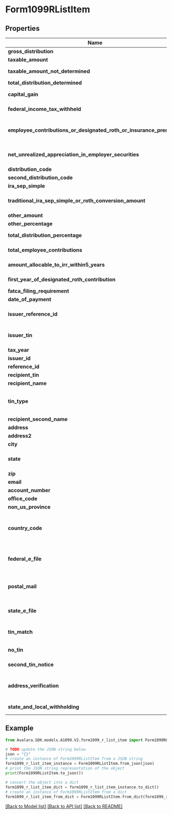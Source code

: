 # Form1099RListItem


## Properties

Name | Type | Description | Notes
------------ | ------------- | ------------- | -------------
**gross_distribution** | **float** | Gross distribution | [optional] 
**taxable_amount** | **float** | Taxable amount | [optional] 
**taxable_amount_not_determined** | **bool** | Taxable amount not determined | [optional] 
**total_distribution_determined** | **bool** | Total distribution | [optional] 
**capital_gain** | **float** | Capital gain (included in Box 2a) | [optional] 
**federal_income_tax_withheld** | **float** | Federal income tax withheld | [optional] 
**employee_contributions_or_designated_roth_or_insurance_premiums** | **float** | Employee contributions/Designated Roth contributions or insurance premiums | [optional] 
**net_unrealized_appreciation_in_employer_securities** | **float** | Net unrealized appreciation in employer&#39;s securities | [optional] 
**distribution_code** | **str** | Distribution code | [optional] 
**second_distribution_code** | **str** | Second distribution code | [optional] 
**ira_sep_simple** | **bool** | IRA/SEP/SIMPLE | [optional] 
**traditional_ira_sep_simple_or_roth_conversion_amount** | **float** | Traditional IRA/SEP/SIMPLE or Roth conversion amount | [optional] 
**other_amount** | **float** | Other amount | [optional] 
**other_percentage** | **str** | Other percentage | [optional] 
**total_distribution_percentage** | **str** | Total distribution percentage | [optional] 
**total_employee_contributions** | **float** | Total employee contributions | [optional] 
**amount_allocable_to_irr_within5_years** | **float** | Amount allocable to IRR within 5 years | [optional] 
**first_year_of_designated_roth_contribution** | **int** | First year of designated Roth contribution | [optional] 
**fatca_filing_requirement** | **bool** | FATCA filing requirement | [optional] 
**date_of_payment** | **datetime** | Date of payment | [optional] 
**issuer_reference_id** | **str** | Issuer Reference ID. One of &#x60;issuerReferenceId&#x60; or &#x60;issuerTin&#x60; is required. | [optional] 
**issuer_tin** | **str** | Issuer TIN. One of &#x60;issuerReferenceId&#x60; or &#x60;issuerTin&#x60; is required. | [optional] 
**tax_year** | **int** | Tax year | 
**issuer_id** | **str** | Issuer ID | [optional] 
**reference_id** | **str** | Reference ID | [optional] 
**recipient_tin** | **str** | Recipient Tax ID Number | [optional] 
**recipient_name** | **str** | Recipient name | [optional] 
**tin_type** | **str** | Type of TIN (Tax ID Number). Will be one of:  * SSN  * EIN  * ITIN  * ATIN | [optional] 
**recipient_second_name** | **str** | Recipient second name | [optional] 
**address** | **str** | Address | 
**address2** | **str** | Address line 2 | [optional] 
**city** | **str** | City | 
**state** | **str** | US state. Required if CountryCode is \&quot;US\&quot;. | [optional] 
**zip** | **str** | Zip/postal code | [optional] 
**email** | **str** | Recipient email address | [optional] 
**account_number** | **str** | Account number | [optional] 
**office_code** | **str** | Office code | [optional] 
**non_us_province** | **str** | Foreign province | [optional] 
**country_code** | **str** | Country code, as defined at https://www.irs.gov/e-file-providers/country-codes | 
**federal_e_file** | **bool** | Boolean indicating that federal e-filing should be scheduled for this form | [optional] 
**postal_mail** | **bool** | Boolean indicating that postal mailing to the recipient should be scheduled for this form | [optional] 
**state_e_file** | **bool** | Boolean indicating that state e-filing should be scheduled for this form | [optional] 
**tin_match** | **bool** | Boolean indicating that TIN Matching should be scheduled for this form | [optional] 
**no_tin** | **bool** | Indicates whether the recipient has no TIN | [optional] 
**second_tin_notice** | **bool** | Second TIN notice in three years | [optional] 
**address_verification** | **bool** | Boolean indicating that address verification should be scheduled for this form | [optional] 
**state_and_local_withholding** | [**StateAndLocalWithholdingRequest**](StateAndLocalWithholdingRequest.md) | State and local withholding information | [optional] 

## Example

```python
from Avalara.SDK.models.A1099.V2.form1099_r_list_item import Form1099RListItem

# TODO update the JSON string below
json = "{}"
# create an instance of Form1099RListItem from a JSON string
form1099_r_list_item_instance = Form1099RListItem.from_json(json)
# print the JSON string representation of the object
print(Form1099RListItem.to_json())

# convert the object into a dict
form1099_r_list_item_dict = form1099_r_list_item_instance.to_dict()
# create an instance of Form1099RListItem from a dict
form1099_r_list_item_from_dict = Form1099RListItem.from_dict(form1099_r_list_item_dict)
```
[[Back to Model list]](../README.md#documentation-for-models) [[Back to API list]](../README.md#documentation-for-api-endpoints) [[Back to README]](../README.md)


